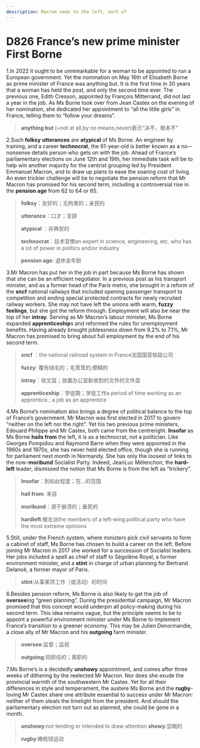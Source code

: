 ```yaml
---
description: Macron nods to the left, sort of
---
```


# D826  France’s new prime minister First Borne
1.In 2022 it ought to be unremarkable for a woman to be appointed to run a European government. Yet the nomination on May 16th of Elisabeth Borne as prime minister of France was anything but. It is the first time in 30 years that a woman has held the post, and only the second time ever. The previous one, Edith Cresson, appointed by François Mitterrand, did not last a year in the job. As Ms Borne took over from Jean Castex on the evening of her nomination, she dedicated her appointment to “all the little girls” in France, telling them to “follow your dreams”.

> **anything but** (=not at all,by no means,never)表示“决不，根本不”
 > 

2.Such **folksy** **utterances** are **atypical** of Ms Borne. An engineer by training, and a career **technocrat**, the 61-­year-­old is better known as a no-­nonsense details person who gets on with the job. Ahead of France’s parliamentary elections on June 12th and 19th, her immediate task will be to help win another majority for the centrist grouping led by President Emmanuel Macron, and to draw up plans to ease the soaring cost of living. An even trickier challenge will be to negotiate the pension reform that Mr Macron has promised for his second term, including a controversial rise in the **pension age** from 62 to 64 or 65.

> **folksy**：友好的；无拘束的；亲民的
 > 
> **utterance**：口才；言辞
 > 
> **atypical** ：非典型的
 > 
> **technocrat**：技术官僚an expert in science, engineering, etc. who has a lot of power in politics and/or industry
 > 
> **pension age**: 退休金年龄
 > 

3.Mr Macron has put her in the job in part because Ms Borne has shown that she can be an efficient negotiator. In a previous post as his transport minister, and as a former head of the Paris metro, she brought in a reform of the **sncf** national railways that included opening passenger transport to competition and ending special protected contracts for newly recruited railway workers. She may not have left the unions with warm, **fuzzy feelings**, but she got the reform through. Employment will also be near the top of her **in­tray**. Serving as Mr Macron’s labour minister, Ms Borne expanded **apprenticeship**s and reformed the rules for unemployment benefits. Having already brought joblessness down from 9.2% to 7.1%, Mr Macron has promised to bring about full employment by the end of his second term.

> **sncf** ：the national railroad system in France法国国营铁路公司
 > 
> **fuzzy**: 覆有绒毛的；毛茸茸的;模糊的
 > 
> **in­tray**：收文篮；放置办公室新收到的文件的文件盘
 > 
> **apprenticeship**：学徒期；学徒工作a period of time working as an apprentice ; a job as an apprentice
 > 

4.Ms Borne’s nomination also brings a degree of political balance to the top of France’s government. Mr Macron was first elected in 2017 to govern “neither on the left nor the right”. Yet his two previous prime ministers, Edouard Philippe and Mr Castex, both came from the centre­right. **Insofar** as Ms Borne **hails from** the left, it is as a technocrat, not a politician. Like Georges Pompidou and Raymond Barre when they were appointed in the 1960s and 1970s, she has never held elected office, though she is running for parliament next month in Normandy. She has only the loosest of links to the now-­**moribund** Socialist Party. Indeed, Jean­Luc Mélenchon, the **hard­left** leader, dismissed the notion that Ms Borne is from the left as “trickery”.

> **Insofar**：到如此程度；在…的范围
 > 
> **hail from**: 来自
 > 
> **moribund**：濒于崩溃的；垂死的
 > 
> **hard­left**:极左派the members of a left-wing political party who have the most extreme opinions
 > 

5.Still, under the French system, where ministers pick civil servants to form a cabinet of staff, Ms Borne has chosen to build a career on the left. Before joining Mr Macron in 2017 she worked for a succession of Socialist leaders. Her jobs included a spell as chief of staff to Ségolène Royal, a former environment minister, and a **stint** in charge of urban planning for Bertrand Delanoë, a former mayor of Paris.

> **stint**:从事某项工作（或活动）的时间
 > 

6.Besides pension reform, Ms Borne is also likely to get the job of **oversee**ing “green planning”. During the presidential campaign, Mr Macron promised that this concept would underpin all policy-making during his second term. This idea remains vague, but the principle seems to be to appoint a powerful environment minister under Ms Borne to implement France’s transition to a greener economy. This may be Julien Denormandie, a close ally of Mr Macron and his **outgoing** farm minister.

> **oversee**:监督；监视
 > 
> **outgoing**:将卸任的；离职的
 > 

7.Ms Borne’s is a decidedly **unshowy** appointment, and comes after three weeks of dithering by the re­elected Mr Macron. Nor does she exude the provincial warmth of the south­western Mr Castex. Yet for all their differences in style and temperament, the austere Ms Borne and the **rugby**-loving Mr Castex share one attribute essential to success under Mr Macron: neither of them steals the limelight from the president. And should the parliamentary election not turn out as planned, she could be gone in a month.

> **unshowy**:not tending or intended to draw attention    **showy**:显眼的
 > 
> **rugby**:橄榄球运动
 > 

